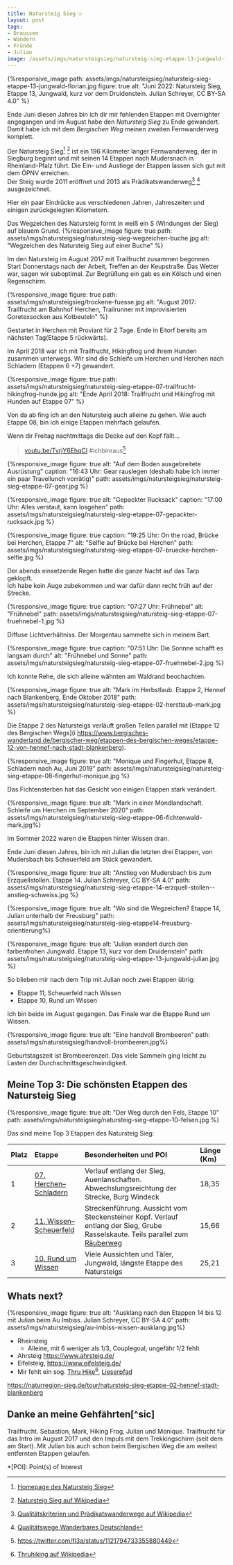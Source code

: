 ```yaml
---
title: Natursteig Sieg ☑
layout: post
tags:
- Draussen
- Wandern
- Fründe
- Julian
image: /assets/imgs/natursteigsieg/natursteig-sieg-etappe-13-jungwald-florian.jpg
---
```

{%responsive_image 
path: assets/imgs/natursteigsieg/natursteig-sieg-etappe-13-jungwald-florian.jpg
figure: true 
alt: "Juni 2022: Natursteig Sieg, Etappe 13, Jungwald, kurz vor dem Druidenstein. Julian Schreyer, CC BY-SA 4.0" %}

Ende Juni diesen Jahres bin ich dir mir fehlenden Etappen mit Overnighter angegangen 
und im August habe den *Natursteig Sieg* zu Ende gewandert.
Damit habe ich mit dem *Bergischen Weg* meinen zweiten Fernwanderweg komplett. 

Der Natursteig Sieg[^sieg1] [^sieg2] ist ein 196 Kilometer langer Fernwanderweg, 
der in Siegburg beginnt und mit seinen 14 Etappen nach Mudersnach in Rheinland-Pfalz führt. 
Die Ein- und Austiege der Etappen lassen sich gut mit dem ÖPNV erreichen.   
Der Steig wurde 2011 eröffnet und 2013 als Prädikatswanderweg[^pr1] [^pr2] ausgezeichnet.

Hier ein paar Eindrücke aus verschiedenen Jahren, Jahreszeiten
und einigen zurückgelegten Kilometern.
<!--break-->
Das Wegzeichen des Natursteig formt in weiß ein S (Windungen der Sieg) auf blauem Grund.
{%responsive_image figure: true 
path: assets/imgs/natursteigsieg/natursteig-sieg-wegzeichen-buche.jpg
alt: "Wegzeichen des Natursteig Sieg auf einer Buche" %}

Im den Natursteig im August 2017 mit Trailfrucht zusammen begonnen.
Start Donnerstags nach der Arbeit, Treffen an der Keupstraße. Das Wetter war, sagen wir suboptimal.
Zur Begrüßung ein gab es ein Kölsch und einen Regenschirm.

{%responsive_image figure: true
path: assets/imgs/natursteigsieg/trockene-fuesse.jpg
alt: "August 2017: Trailfrucht am Bahnhof Herchen, Trailrunner mit improvisierten Goretexsocken aus Kotbeuteln" %}

Gestartet in Herchen mit Proviant für 2 Tage. 
Ende in Eitorf bereits am nächsten Tag(Etappe 5 rückwärts).

Im April 2018 war ich mit Trailfrucht, Hikingfrog und ihrem Hunden zusammen unterwegs.
Wir sind die Schleife um Herchen und Herchen nach Schladern (Etappen 6 +7) gewandert.

{%responsive_image figure: true
path: assets/imgs/natursteigsieg/natursteig-sieg-etappe-07-trailfrucht-hikingfrog-hunde.jpg
alt: "Ende April 2018: Trailfrucht und Hikingfrog mit Hunden auf Etappe 07" %}

Von da ab fing ich an den Natursteig auch alleine zu gehen.
Wie auch Etappe 08, bin ich einige Etappen mehrfach gelaufen.

Wenn dir Freitag nachtmittags die Decke auf den Kopf fällt...

>  [youtu.be/TvrjY6EhqCI](https://www.youtube.com/watch?v=TvrjY6EhqCI&feature=youtu.be) #ichbinraus[^tw]

{%responsive_image figure: true
alt: "Auf  dem Boden ausgebreitete Ausrüstung"
caption: "16:43 Uhr: Gear rauslegen (deshalb habe ich immer ein paar Travellunch vorrätig)"
path: assets/imgs/natursteigsieg/natursteig-sieg-etappe-07-gear.jpg %}


{%responsive_image figure: true
alt: "Gepackter Rucksack"
caption: "17:00 Uhr: Alles verstaut, kann losgehen"
path: assets/imgs/natursteigsieg/natursteig-sieg-etappe-07-gepackter-rucksack.jpg %}


{%responsive_image figure: true
caption: "19:25 Uhr: On the road, Brücke bei Herchen, Etappe 7"
alt: "Selfie auf Brücke bei Herchen"
path: assets/imgs/natursteigsieg/natursteig-sieg-etappe-07-bruecke-herchen-selfie.jpg %}

Der abends einsetzende Regen hatte die ganze Nacht auf das Tarp geklopft.   
Ich habe kein Auge zubekommen und war dafür dann recht früh auf der Strecke.

{%responsive_image figure: true
caption: "07:27 Uhr: Frühnebel"
alt: "Frühnebel"
path: assets/imgs/natursteigsieg/natursteig-sieg-etappe-07-fruehnebel-1.jpg %}

Diffuse Lichtverhältniss. Der Morgentau sammelte sich in meinem Bart.

{%responsive_image figure: true
caption: "07:51 Uhr: Die Sonnne schafft es langsam durch"
alt: "Frühnebel und Sonne"
path: assets/imgs/natursteigsieg/natursteig-sieg-etappe-07-fruehnebel-2.jpg %}

Ich konnte Rehe, die sich alleine wähnten am Waldrand beochachten.

{%responsive_image figure: true
alt: "Mark im Herbstlaub. Etappe 2, Hennef nach Blankenberg, Ende Oktober 2018"
path: assets/imgs/natursteigsieg/natursteig-sieg-etappe-02-herstlaub-mark.jpg %}

Die Etappe 2 des Natursteigs verläuft großen Teilen parallel mit [Etappe 12 des Bergischen Wegs](i
https://www.bergisches-wanderland.de/bergischer-weg/etappen-des-bergischen-weges/etappe-12-von-hennef-nach-stadt-blankenberg).

{%responsive_image figure: true
alt: "Monique und Fingerhut, Etappe 8, Schladern nach Au, Juni 2019"
path: assets/imgs/natursteigsieg/natursteig-sieg-etappe-08-fingerhut-monique.jpg %}

Das Fichtensterben hat das Gesicht von einigen Etappen stark verändert.

{%responsive_image figure: true
alt: "Mark in einer Mondlandschaft. Schleife um Herchen im September 2020"
path: assets/imgs/natursteigsieg/natursteig-sieg-etappe-06-fichtenwald-mark.jpg%}

Im Sommer 2022 waren die Etappen hinter Wissen dran.

Ende Juni diesen Jahres, bin ich mit Julian die letzten drei Etappen,
von Mudersbach bis Scheuerfeld am Stück gewandert.

{%responsive_image figure: true
alt: "Anstieg von Mudersbach bis zum Erzquellstollen. Etappe 14. Julian Schreyer, CC BY-SA 4.0"
path: assets/imgs/natursteigsieg/natursteig-sieg-etappe-14-erzquell-stollen--anstieg-schweiss.jpg %}


{%responsive_image figure: true
alt: "Wo sind die Wegzeichen? Etappe 14, Julian unterhalb der Freusburg"
path: assets/imgs/natursteigsieg/natursteig-sieg-etappe14-freusburg-orientierung%}


{%responsive_image figure: true
alt: "Julian wandert durch den farbenfrohen Jungwald. Etappe 13, kurz vor dem Druidenstein"
path: assets/imgs/natursteigsieg/natursteig-sieg-etappe-13-jungwald-julian.jpg %}


So blieben mir nach dem Trip mit Julian noch zwei Etappen übrig:
- Etappe 11, Scheuerfeld nach Wissen 
- Etappe 10, Rund um Wissen

Ich bin beide im August gegangen. 
Das Finale war die Etappe Rund um Wissen.

{%responsive_image figure: true
alt: "Eine handvoll Brombeeren"
path: assets/imgs/natursteigsieg/handvoll-brombeeren.jpg%}

Geburtstagszeit ist Brombeerenzeit. 
Das viele Sammeln ging leicht zu Lasten der Durchschnittsgeschwindigkeit.


## Meine Top 3: Die schönsten Etappen des Natursteig Sieg

{%responsive_image figure: true
alt: "Der Weg durch den Fels, Etappe 10"
path: assets/imgs/natursteigsieg/natursteig-sieg-etappe-10-felsen.jpg %}

Das sind meine Top 3 Etappen des Natursteig Sieg:

| Platz | Etappe | Besonderheiten und POI | Länge (Km) |
|:------|:-------|:-------------|:-----------|
| 1 | [07. Herchen–Schladern](https://naturregion-sieg.de/tour/natursteig-sieg-etappe-07-herchen-schladern) | Verlauf entlang der Sieg, Auenlanschaften. Abwechslungsreichtung der Strecke, Burg Windeck | 18,35 |
| 2 | [11.  Wissen–Scheuerfeld](https://naturregion-sieg.de/tour/natursteig-sieg-etappe-11-wissen-scheuerfeld) | Streckenführung. Aussicht vom Steckensteiner Kopf. Verlauf entlang der Sieg, Grube Rasselskaute. Teils parallel zum [Räuberweg](https://naturregion-sieg.de/tour/raeuberweg-mittelhof-wissen) | 15,66 |
| 3 | [10. Rund um Wissen](https://naturregion-sieg.de/tour/natursteig-sieg-etappe-10-rund-um-wissen) | Viele Aussichten und Täler, Jungwald, längste Etappe des Natursteigs  | 25,21 | 

## Whats next?

{%responsive_image figure: true
alt: "Ausklang nach den Etappen 14 bis 12 mit Julian beim Au Imbiss. Julian Schreyer, CC BY-SA 4.0"
path: assets/imgs/natursteigsieg/au-imbiss-wissen-ausklang.jpg%}


- Rheinsteig
  - Alleine, mit 6 weniger als 1/3, Couplegoal, ungefähr 1/2 fehlt
- Ahrsteig https://www.ahrsteig.de/
- Eifelsteig, https://www.eifelsteig.de/
- Mir fehlt ein sog. [Thru Hike](https://www.nordsüdtrail.de/thru-hike/)[^thru], [Lieserpfad](https://www.lieserpfad.de/)

https://naturregion-sieg.de/tour/natursteig-sieg-etappe-02-hennef-stadt-blankenberg

## Danke an meine Gehfährten[^sic] 

Trailfrucht. Sebastion, Mark, Hiking Frog, Julian und Monique.
Trailfrucht für das Intro im August 2017 und den Impuls mit dem Trekkingschirm (seit dem am Start).
Mit Julian bis auch schon beim Bergischen Weg die am weitest entfernten Etappen gelaufen.

[^sieg1]: [Homepage des Natursteig Sieg](https://naturregion-sieg.de/wandern/natursteig-sieg)
[^sieg2]: [Natursteig Sieg auf Wikipedia](https://de.wikipedia.org/wiki/Natursteig_Sieg)
[^pr1]: [Qualitätskriterien und Prädikatswanderwege auf Wikipedia](https://de.wikipedia.org/wiki/Wanderweg#Qualit%C3%A4tskriterien_und_Pr%C3%A4dikatswanderwege)
[^tw]: <https://twitter.com/fl3a/status/1121794733355880449>
[^pr2]: [Qualitätswege Wanderbares Deutschland](https://www.wanderbares-deutschland.de/service/qualitaetsinitiativen/qualitaetswege)
[^thru1]: [Thru Hike](https://www.nordsüdtrail.de/thru-hike/)
[^thru]: [Thruhiking auf Wikipedia](https://de.wikipedia.org/wiki/Thruhiking)

*[POI]: Point(s) of Interest
	
